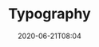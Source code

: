 ---
title: "Typography"
date: 2020-06-21T08:04
thumb: "typography.png"
tags: 
    - popular
    - sample
---